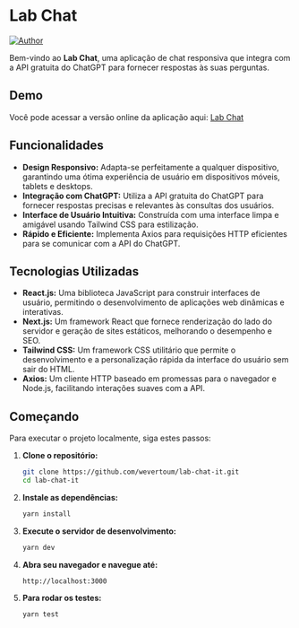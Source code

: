 # Lab Chat

[![Author](https://img.shields.io/badge/author-wevertoum-8257E5?style=flat-square)](https://weverton.me)

Bem-vindo ao **Lab Chat**, uma aplicação de chat responsiva que integra com a API gratuita do ChatGPT para fornecer respostas às suas perguntas.

## Demo

Você pode acessar a versão online da aplicação aqui: [Lab Chat](https://lab-chat-it.vercel.app/)

## Funcionalidades

- **Design Responsivo:** Adapta-se perfeitamente a qualquer dispositivo, garantindo uma ótima experiência de usuário em dispositivos móveis, tablets e desktops.
- **Integração com ChatGPT:** Utiliza a API gratuita do ChatGPT para fornecer respostas precisas e relevantes às consultas dos usuários.
- **Interface de Usuário Intuitiva:** Construída com uma interface limpa e amigável usando Tailwind CSS para estilização.
- **Rápido e Eficiente:** Implementa Axios para requisições HTTP eficientes para se comunicar com a API do ChatGPT.

## Tecnologias Utilizadas

- **React.js:** Uma biblioteca JavaScript para construir interfaces de usuário, permitindo o desenvolvimento de aplicações web dinâmicas e interativas.
- **Next.js:** Um framework React que fornece renderização do lado do servidor e geração de sites estáticos, melhorando o desempenho e SEO.
- **Tailwind CSS:** Um framework CSS utilitário que permite o desenvolvimento e a personalização rápida da interface do usuário sem sair do HTML.
- **Axios:** Um cliente HTTP baseado em promessas para o navegador e Node.js, facilitando interações suaves com a API.

## Começando

Para executar o projeto localmente, siga estes passos:

1. **Clone o repositório:**

   ```bash
   git clone https://github.com/wevertoum/lab-chat-it.git
   cd lab-chat-it
   ```

2. **Instale as dependências:**

   ```bash
   yarn install
   ```

3. **Execute o servidor de desenvolvimento:**

   ```bash
   yarn dev
   ```

4. **Abra seu navegador e navegue até:**

   ```
   http://localhost:3000
   ```

5. **Para rodar os testes:**

   ```bash
   yarn test
   ```
